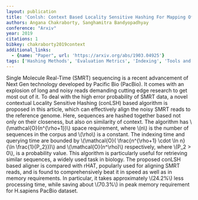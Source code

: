 ```yaml
---
layout: publication
title: 'Conlsh: Context Based Locality Sensitive Hashing For Mapping Of Noisy SMRT Reads'
authors: Angana Chakraborty, Sanghamitra Bandyopadhyay
conference: "Arxiv"
year: 2019
citations: 1
bibkey: chakraborty2019context
additional_links:
  - {name: "Paper", url: 'https://arxiv.org/abs/1903.04925'}
tags: ['Hashing Methods', 'Evaluation Metrics', 'Indexing', 'Tools and Libraries', 'Hashing Fundamentals']
---
```

Single Molecule Real-Time (SMRT) sequencing is a recent advancement of Next
Gen technology developed by Pacific Bio (PacBio). It comes with an explosion of
long and noisy reads demanding cutting edge research to get most out of it. To
deal with the high error probability of SMRT data, a novel contextual Locality
Sensitive Hashing (conLSH) based algorithm is proposed in this article, which
can effectively align the noisy SMRT reads to the reference genome. Here,
sequences are hashed together based not only on their closeness, but also on
similarity of context. The algorithm has \\(\mathcal\{O\}(n^\{\rho+1\})\\) space
requirement, where \\(n\\) is the number of sequences in the corpus and \\(\rho\\) is a
constant. The indexing time and querying time are bounded by \\(\mathcal\{O\}(
\frac\{n^\{\rho+1\} \cdot \ln n\}\{\ln \frac\{1\}\{P_2\}\})\\) and \\(\mathcal\{O\}(n^\rho)\\)
respectively, where \\(P_2 > 0\\), is a probability value. This algorithm is
particularly useful for retrieving similar sequences, a widely used task in
biology. The proposed conLSH based aligner is compared with rHAT, popularly
used for aligning SMRT reads, and is found to comprehensively beat it in speed
as well as in memory requirements. In particular, it takes approximately
\\(24.2%\\) less processing time, while saving about \\(70.3%\\) in peak memory
requirement for H.sapiens PacBio dataset.
